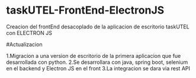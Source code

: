 # taskUTEL-FrontEnd-ElectronJS
Creacion del frontEnd desacoplado de la aplicacion de escritorio taskUTEL con ELECTRON JS

#Actualizacion

1.Migracion a una version de escritorio de la primera aplicacion que fue desarrollada con python.
2.Se desarrollara con java, spring boot, selenium en el backend y Electron JS en el front
3.La integracion se dara via rest API

